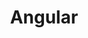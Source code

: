 ---
title: Angular
definition: Angular is an application design framework and development platform for creating efficient and sophisticated single-page apps.
sources: 
- sourceurl: https://angular.io/docs
perspectives: 
- meaning: Angular is a front end framework used to develop web applications. It competes with React and Vue. It is commonly used in stacks like the MEAN stack.
  role: Web Developer

---